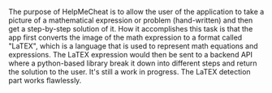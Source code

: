 The purpose of HelpMeCheat is to allow the user of the application to take a picture of a mathematical expression or problem (hand-written) and then get a step-by-step solution of it.
How it accomplishes this task is that the app first converts the image of the math expression to a format called "LaTEX", which is a language that is used to represent math equations and expressions. The LaTEX expression would then be sent to a backend API where a python-based library break it down into different steps and return the solution to the user. It's still a work in progress. The LaTEX detection part works flawlessly. 
